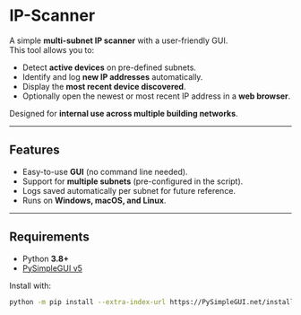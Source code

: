 # IP-Scanner

A simple **multi-subnet IP scanner** with a user-friendly GUI.  
This tool allows you to:

- Detect **active devices** on pre-defined subnets.
- Identify and log **new IP addresses** automatically.
- Display the **most recent device discovered**.
- Optionally open the newest or most recent IP address in a **web browser**.

Designed for **internal use across multiple building networks**.

---

## Features
- Easy-to-use **GUI** (no command line needed).
- Support for **multiple subnets** (pre-configured in the script).
- Logs saved automatically per subnet for future reference.
- Runs on **Windows, macOS, and Linux**.

---

## Requirements
- Python **3.8+**
- [PySimpleGUI v5](https://PySimpleGUI.net/install)  

Install with:
```bash
python -m pip install --extra-index-url https://PySimpleGUI.net/install PySimpleGUI
